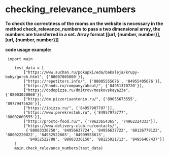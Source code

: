 checking_relevance_numbers
=====================
**To check the correctness of the rooms on the website is necessary in the method check_relevance_numbers to pass a two dimensional array, the numbers are transferred in a set. Array format [[url, {number, number}], [url, {number, number}]]**

**code usage example:**
    
```
 import main

    test_data = [
        ["https://www.auchan.ru/pokupki/eda/bakaleja/krupy-boby/goroh.html", {'88007005800'}],
        ["https://repetitors.info/", {'88005555676', '84955405676'}],
        ["https://hands.ru/company/about/", {'84951370720'}],
        ["https://dodopizza.ru/dmitrov/moskovskaya23a", {'88003020060'}],
        ["https://dm.pizzeriaantonio.ru/", {'89055673555', '89779475626'}],
        ["https://ipizza.ru/", {'84957907797'}],
        ["https://www.perekrestok.ru", {'84957975777', '88002009555'}],
        ["http://prosto-food.ru/", {'79623654365', '74962224333'}],
        ["https://www.delivery-club.ru/contacts/",
         {'88003336250', '84956637724', '84956637722', '88126779122', '88002220022', '84952522603', '84999558613',
          '84952522788', '88003336150', '88125021713', '84956467437'}]
    ]
    main.check_relevance_numbers(test_data)
```

